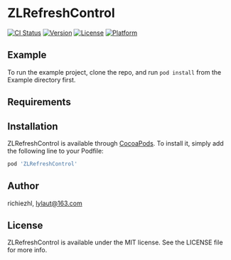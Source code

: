 # ZLRefreshControl

[![CI Status](https://img.shields.io/travis/richiezhl/ZLRefreshControl.svg?style=flat)](https://travis-ci.org/richiezhl/ZLRefreshControl)
[![Version](https://img.shields.io/cocoapods/v/ZLRefreshControl.svg?style=flat)](https://cocoapods.org/pods/ZLRefreshControl)
[![License](https://img.shields.io/cocoapods/l/ZLRefreshControl.svg?style=flat)](https://cocoapods.org/pods/ZLRefreshControl)
[![Platform](https://img.shields.io/cocoapods/p/ZLRefreshControl.svg?style=flat)](https://cocoapods.org/pods/ZLRefreshControl)

## Example

To run the example project, clone the repo, and run `pod install` from the Example directory first.

## Requirements

## Installation

ZLRefreshControl is available through [CocoaPods](https://cocoapods.org). To install
it, simply add the following line to your Podfile:

```ruby
pod 'ZLRefreshControl'
```

## Author

richiezhl, lylaut@163.com

## License

ZLRefreshControl is available under the MIT license. See the LICENSE file for more info.
